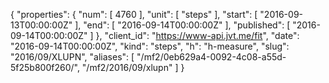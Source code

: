 {
  "properties": {
    "num": [
      4760
    ],
    "unit": [
      "steps"
    ],
    "start": [
      "2016-09-13T00:00:00Z"
    ],
    "end": [
      "2016-09-14T00:00:00Z"
    ],
    "published": [
      "2016-09-14T00:00:00Z"
    ]
  },
  "client_id": "https://www-api.jvt.me/fit",
  "date": "2016-09-14T00:00:00Z",
  "kind": "steps",
  "h": "h-measure",
  "slug": "2016/09/XLUPN",
  "aliases": [
    "/mf2/0eb629a4-0092-4c08-a55d-5f25b800f260/",
    "/mf2/2016/09/xlupn"
  ]
}
